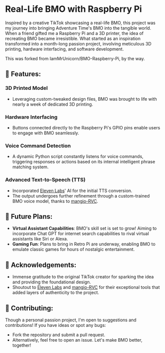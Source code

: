 # Real-Life BMO with Raspberry Pi

Inspired by a creative TikTok showcasing a real-life BMO, this project was my journey into bringing Adventure Time's BMO into the tangible world. When a friend gifted me a Raspberry Pi and a 3D printer, the idea of recreating BMO became irresistible. What started as an inspiration transformed into a month-long passion project, involving meticulous 3D printing, hardware interfacing, and software development.

This was forked from IamMrUnicorn/BMO-Raspberry-Pi, by the way.
## 🎨 Features:

### **3D Printed Model**
- Leveraging custom-tweaked design files, BMO was brought to life with nearly a week of dedicated 3D printing.

### **Hardware Interfacing**
- Buttons connected directly to the Raspberry Pi's GPIO pins enable users to engage with BMO seamlessly.

### **Voice Command Detection**
- A dynamic Python script constantly listens for voice commands, triggering responses or actions based on its internal intelligent phrase matching system.

### **Advanced Text-to-Speech (TTS)**
- Incorporated [Eleven Labs](https://elevenlabs.io/speech-synthesis)' AI for the initial TTS conversion.
- The output undergoes further refinement through a custom-trained BMO voice model, thanks to [mangio-RVC](https://github.com/Mangio621/Mangio-RVC-Fork).

## 🌟 Future Plans:
- **Virtual Assistant Capabilities**: BMO's skill set is set to grow! Aiming to incorporate Chat GPT for internet search capabilities to rival virtual assistants like Siri or Alexa.
- **Gaming Fun**: Plans to bring in Retro Pi are underway, enabling BMO to emulate classic games for hours of nostalgic entertainment.

## 🙏 Acknowledgements:
- Immense gratitude to the original TikTok creator for sparking the idea and providing the foundational design.
- Shoutout to [Eleven Labs](https://elevenlabs.io/speech-synthesis) and [mangio-RVC](https://github.com/Mangio621/Mangio-RVC-Fork) for their exceptional tools that added layers of authenticity to the project.

## 🤝 Contributing:
Though a personal passion project, I'm open to suggestions and contributions! If you have ideas or spot any bugs:
- Fork the repository and submit a pull request.
- Alternatively, feel free to open an issue. Let's make BMO better, together!
